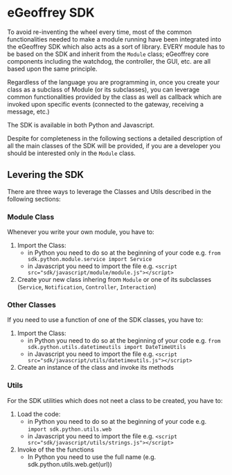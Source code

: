 # eGeoffrey SDK

To avoid re-inventing the wheel every time, most of the common functionalities needed to make a module running have been integrated into the eGeoffrey SDK which also acts as a sort of library. EVERY module has to be based on the SDK and inherit from the `Module` class; eGeoffrey core components including the watchdog, the controller, the GUI, etc. are all based upon the same principle.

Regardless of the language you are programming in, once you create your class as a subclass of Module (or its subclasses), you can leverage common functionalities provided by the class as well as callback which are invoked upon specific events (connected to the gateway, receiving a message, etc.)

The SDK is available in both Python and Javascript.

Despite for completeness in the following sections a detailed description of all the main classes of the SDK will be provided, if you are a developer you should be interested only in the `Module` class.

## Levering the SDK

There are three ways to leverage the Classes and Utils described in the following sections:

### Module Class

Whenever you write your own module, you have to:

1. Import the Class:
    * in Python you need to do so at the beginning of your code e.g.  `from sdk.python.module.service import Service`
    * in Javascript you need to import the file e.g. `<script src="sdk/javascript/module/module.js"></script>`
2. Create your new class inhering from `Module` or one of its subclasses (`Service`, `Notification`, `Controller`, `Interaction`)

### Other Classes

If you need to use a function of one of the SDK classes, you have to:

1. Import the Class:
    * in Python you need to do so at the beginning of your code e.g.  `from sdk.python.utils.datetimeutils import DateTimeUtils`
    * in Javascript you need to import the file e.g. `<script src="sdk/javascript/utils/datetimeutils.js"></script>`
2. Create an instance of the class and invoke its methods

### Utils

For the SDK utilities which does not neet a class to be created, you have to:

1. Load the code:
    * in Python you need to do so at the beginning of your code e.g.  `import sdk.python.utils.web`
    * in Javascript you need to import the file e.g. `<script src="sdk/javascript/utils/strings.js"></script>`
2. Invoke of the the functions
    * In Python you need to use the full name (e.g. sdk.python.utils.web.get(url))



